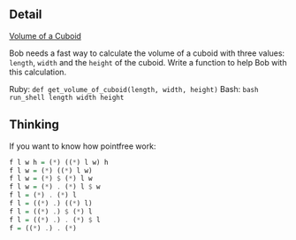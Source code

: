 ## Detail

[Volume of a Cuboid](https://www.codewars.com/kata/volume-of-a-cuboid/train/haskell)

Bob needs a fast way to calculate the volume of a cuboid with three values: `length`, `width` and the `height` of the cuboid. Write a function to help Bob with this calculation.

Ruby: `def get_volume_of_cuboid(length, width, height)` Bash: `bash run_shell length width height`

## Thinking

If you want to know how pointfree work:

```haskell
f l w h = (*) ((*) l w) h
f l w = (*) ((*) l w)
f l w = (*) $ (*) l w
f l w = (*) . (*) l $ w
f l = (*) . (*) l
f l = ((*) .) ((*) l)
f l = ((*) .) $ (*) l
f l = ((*) .) . (*) $ l
f = ((*) .) . (*)
```